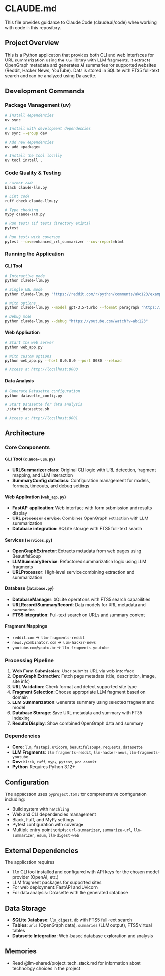 # CLAUDE.md

This file provides guidance to Claude Code (claude.ai/code) when working with code in this repository.

## Project Overview

This is a Python application that provides both CLI and web interfaces for URL summarization using the `llm` library with LLM fragments. It extracts OpenGraph metadata and generates AI summaries for supported websites (Reddit, Hacker News, YouTube). Data is stored in SQLite with FTS5 full-text search and can be analyzed using Datasette.

## Development Commands

### Package Management (uv)

```bash
# Install dependencies
uv sync

# Install with development dependencies
uv sync --group dev

# Add new dependencies
uv add <package>

# Install the tool locally
uv tool install .
```

### Code Quality & Testing

```bash
# Format code
black claude-llm.py

# Lint code
ruff check claude-llm.py

# Type checking
mypy claude-llm.py

# Run tests (if tests directory exists)
pytest

# Run tests with coverage
pytest --cov=enhanced_url_summarizer --cov-report=html
```

### Running the Application

#### CLI Tool
```bash
# Interactive mode
python claude-llm.py

# Single URL mode
python claude-llm.py "https://reddit.com/r/python/comments/abc123/example"

# With options
python claude-llm.py --model gpt-3.5-turbo --format paragraph "https://news.ycombinator.com/item?id=123"

# Debug mode
python claude-llm.py --debug "https://youtube.com/watch?v=abc123"
```

#### Web Application
```bash
# Start the web server
python web_app.py

# With custom options
python web_app.py --host 0.0.0.0 --port 8080 --reload

# Access at http://localhost:8000
```

#### Data Analysis
```bash
# Generate Datasette configuration
python datasette_config.py

# Start Datasette for data analysis
./start_datasette.sh

# Access at http://localhost:8001
```

## Architecture

### Core Components

#### CLI Tool (`claude-llm.py`)
- **URLSummarizer class**: Original CLI logic with URL detection, fragment mapping, and LLM interaction
- **SummaryConfig dataclass**: Configuration management for models, formats, timeouts, and debug settings

#### Web Application (`web_app.py`)
- **FastAPI application**: Web interface with form submission and results display
- **URL processor service**: Combines OpenGraph extraction with LLM summarization
- **Database integration**: SQLite storage with FTS5 full-text search

#### Services (`services.py`)
- **OpenGraphExtractor**: Extracts metadata from web pages using BeautifulSoup
- **LLMSummaryService**: Refactored summarization logic using LLM fragments
- **URLProcessor**: High-level service combining extraction and summarization

#### Database (`database.py`)
- **DatabaseManager**: SQLite operations with FTS5 search capabilities
- **URLRecord/SummaryRecord**: Data models for URL metadata and summaries
- **FTS5 integration**: Full-text search on URLs and summary content

#### Fragment Mappings
- `reddit.com` → `llm-fragments-reddit`
- `news.ycombinator.com` → `llm-hacker-news`
- `youtube.com`/`youtu.be` → `llm-fragments-youtube`

### Processing Pipeline

1. **Web Form Submission**: User submits URL via web interface
2. **OpenGraph Extraction**: Fetch page metadata (title, description, image, site info)
3. **URL Validation**: Check format and detect supported site type
4. **Fragment Selection**: Choose appropriate LLM fragment based on domain
5. **LLM Summarization**: Generate summary using selected fragment and model
6. **Database Storage**: Save URL metadata and summary with FTS5 indexing
7. **Results Display**: Show combined OpenGraph data and summary

### Dependencies

- **Core**: `llm`, `fastapi`, `uvicorn`, `beautifulsoup4`, `requests`, `datasette`
- **LLM Fragments**: `llm-fragments-reddit`, `llm-hacker-news`, `llm-fragments-youtube`
- **Dev**: `black`, `ruff`, `mypy`, `pytest`, `pre-commit`
- **Python**: Requires Python 3.12+

## Configuration

The application uses `pyproject.toml` for comprehensive configuration including:

- Build system with `hatchling`
- Web and CLI dependencies management
- Black, Ruff, and MyPy settings
- Pytest configuration with coverage
- Multiple entry point scripts: `url-summarizer`, `summarize-url`, `llm-summarizer`, `esum`, `llm-digest-web`

## External Dependencies

The application requires:
- `llm` CLI tool installed and configured with API keys for the chosen model provider (OpenAI, etc.)
- LLM fragment packages for supported sites
- For web deployment: FastAPI and Uvicorn
- For data analysis: Datasette with the generated database

## Data Storage

- **SQLite Database**: `llm_digest.db` with FTS5 full-text search
- **Tables**: `urls` (OpenGraph data), `summaries` (LLM output), FTS5 virtual tables
- **Datasette Integration**: Web-based database exploration and analysis

## Memories

- Read @llm-shared/project_tech_stack.md for information about technology choices in the project
